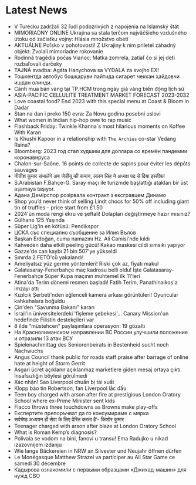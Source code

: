 # Latest News
-  V Turecku zadržali 32 ľudí podozrivých z napojenia na Islamský štát
-  MIMORIADNY ONLINE Ukrajina sa stala terčom najväčšieho vzdušného útoku od začiatku vojny: Hlásia množstvo obetí
-  AKTUÁLNE Poľsko v pohotovosti! Z Ukrajiny k nim priletel záhadný objekt: Zvolali mimoriadne rokovanie
-  Rodinná tragédia počas Vianoc: Matka zomrela, zatiaľ čo si jej deti rozbaľovali darčeky
-  TAJNÁ svadba: Agáta Hanychova sa VYDALA za svojho EX!
-  Тошкентда автобус бошқаруви пайтида сигарет чеккан ҳайдовчи ишдан олинди.
-  Cảnh mua bán vàng tại TP.HCM trong ngày giá vàng biến động lịch sử
-  ASIA-PACIFIC CELLULITE TREATMENT MARKET FORECAST 2023-2032
-  Love coastal food? End 2023 with this special menu at Coast & Bloom in Dadar
-  Stan na dan i preko 150 evra: Za Novu godinu posebni uslovi
-  What women in Indian hip-hop owe to rap music
-  Flashback Friday: Twinkle Khanna`s most hilarious moments on Koffee With Karan
-  Is Khushi Kapoor in a relationship with `The Archies` co-star Vedang Raina?
-  Bloomberg: 2023 год стал худшим для доллара со времён пандемии коронавируса
-  Chalon-sur-Saône. 16 points de collecte de sapins pour éviter les dépôts sauvages
-  नीतीश कुमार संभालेंगे अब जेडीयू की कमान, ललन सिंह ने अध्यक्ष पद से दिया इस्तीफा
-  S.Arabistan F.Bahçe-G. Saray maçı ile turizmde başlattığı atakları bir üst aşamaya taşıyor.
-  Адана Демірспор розірвала контракт з ексгравцем Динамо
-  Shop you’d never think of selling Lindt chocs for 50% off including giant tin of truffles – price start from £1.50
-  2024'ün moda rengi ekru ve şeftali! Dolapları değiştirmeye hazır mısınız?
-  Gülhane 125 Yaşında
-  Süper Lig'in en kötüsü: Pendikspor
-  ЦСКА със специално съобщение за Илия Вълов
-  Başkan Erdoğan, cuma namazını Hz. Ali Camisi'nde kıldı
-  Kahveden daha etkili peeling gücü! Kakao maskesi cildi sımsıkı yapıyor
-  Gazze'de can kaybı 21 bin 507'ye yükseldi
-  Sınırda 2 FETÖ'cü yakalandı!
-  Ameliyatsız yüz germe yöntemleri! Riski çok az, fiyatı makul
-  Galatasaray-Fenerbahçe maç kadrosu belli oldu! İşte Galatasaray-Fenerbahçe Süper Kupa maçının muhtemel ilk 11'leri
-  Atina'da Terim dönemi resmen başladı! Fatih Terim, Panathinaikos'a imzayı attı
-  Kızılcık Şerbeti'nden eğlenceli kamera arkası görüntüleri! Oyuncular kahkahalara boğuldu
-  Çin'den "Savunma Bakanı" kararı
-  İsrail'in üniversitelerdeki 'fişleme şebekesi'... Canary Mission'un hedefinde Filistin destekçileri var
-  8 ilde “müstehcen” paylaşımlara operasyon: 19 gözaltı
-  На Краснолиманском направлении ВС России улучшили положение и отразили 13 атак ВСУ
-  Spielenachmittag des Seniorenbeirats in Bestenheid sucht noch Nachwuchs
-  Angus Council thank public for roads staff praise after barrage of online hate at height of Storm Gerrit
-  Asgari ücret açıklanır açıklanmaz marketlere giden mesaj ortaya çıktı. İnsafsızlığın böylesi görülmedi
-  Xác nhận! Sao Liverpool chuẩn bị tái xuất
-  Klopp báo tin Robertson, fan Liverpool lắc đầu
-  Teen boy charged with arson after fire at prestigious London Oratory School where ex-Prime Minister sent kids
-  Flacco throws three touchdowns as Browns make play-offs
-  Експертите препоръчват да го консумираме с мярка
-  सर्वश्रेष्ठ अध्ययन ही सेवा के लिए प्रेरित करता है’- किशोर कुमार
-  Teenager charged with arson after blaze at London Oratory School
-  What is Roman Kemp’s diagnosis?
-  Polivala se vodom na bini, fanovi u transu! Ema Radujko u nikad izazovnijem izdanju
-  Wie lange Bäckereien in NRW an Silvester und Neujahr öffnen dürfen
-  Le Monégasque Matthew Strazel va participer au All Star Game ce samedi 30 décembre
-  Кадырова ознакомили с первыми образцами «Джихад-машин» для нужд СВО

